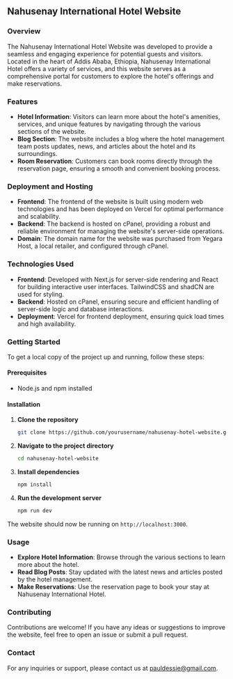 ## Nahusenay International Hotel Website

### Overview
The Nahusenay International Hotel Website was developed to provide a seamless and engaging experience for potential guests and visitors. Located in the heart of Addis Ababa, Ethiopia, Nahusenay International Hotel offers a variety of services, and this website serves as a comprehensive portal for customers to explore the hotel's offerings and make reservations.

### Features

- **Hotel Information**: Visitors can learn more about the hotel's amenities, services, and unique features by navigating through the various sections of the website.
- **Blog Section**: The website includes a blog where the hotel management team posts updates, news, and articles about the hotel and its surroundings.
- **Room Reservation**: Customers can book rooms directly through the reservation page, ensuring a smooth and convenient booking process.

### Deployment and Hosting

- **Frontend**: The frontend of the website is built using modern web technologies and has been deployed on Vercel for optimal performance and scalability.
- **Backend**: The backend is hosted on cPanel, providing a robust and reliable environment for managing the website's server-side operations.
- **Domain**: The domain name for the website was purchased from Yegara Host, a local retailer, and configured through cPanel.

### Technologies Used

- **Frontend**: Developed with Next.js for server-side rendering and React for building interactive user interfaces. TailwindCSS and shadCN are used for styling.
- **Backend**: Hosted on cPanel, ensuring secure and efficient handling of server-side logic and database interactions.
- **Deployment**: Vercel for frontend deployment, ensuring quick load times and high availability.

### Getting Started

To get a local copy of the project up and running, follow these steps:

#### Prerequisites

- Node.js and npm installed

#### Installation

1. **Clone the repository**
    ```bash
    git clone https://github.com/yourusername/nahusenay-hotel-website.git
    ```

2. **Navigate to the project directory**
    ```bash
    cd nahusenay-hotel-website
    ```

3. **Install dependencies**
    ```bash
    npm install
    ```

4. **Run the development server**
    ```bash
    npm run dev
    ```

The website should now be running on `http://localhost:3000`.

### Usage

- **Explore Hotel Information**: Browse through the various sections to learn more about the hotel.
- **Read Blog Posts**: Stay updated with the latest news and articles posted by the hotel management.
- **Make Reservations**: Use the reservation page to book your stay at Nahusenay International Hotel.

### Contributing

Contributions are welcome! If you have any ideas or suggestions to improve the website, feel free to open an issue or submit a pull request.

### Contact

For any inquiries or support, please contact us at pauldessie@gmail.com.
